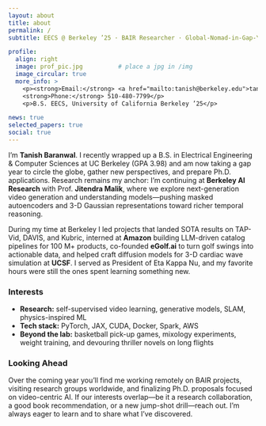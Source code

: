 ```yaml
---
layout: about
title: about
permalink: /
subtitle: EECS @ Berkeley ’25 · BAIR Researcher · Global-Nomad-in-Gap-Year

profile:
  align: right
  image: prof_pic.jpg          # place a jpg in /img
  image_circular: true
  more_info: >
    <p><strong>Email:</strong> <a href="mailto:tanish@berkeley.edu">tanish@berkeley.edu</a><br>
    <strong>Phone:</strong> 510-480-7799</p>
    <p>B.S. EECS, University of California Berkeley ’25</p>

news: true
selected_papers: true
social: true
---
```


I’m **Tanish Baranwal**. I recently wrapped up a B.S. in Electrical Engineering & Computer Sciences at UC Berkeley (GPA 3.98) and am now taking a gap year to circle the globe, gather new perspectives, and prepare Ph.D. applications. Research remains my anchor: I’m continuing at **Berkeley AI Research** with Prof. **Jitendra Malik**, where we explore next-generation video generation and understanding models—pushing masked autoencoders and 3-D Gaussian representations toward richer temporal reasoning.

During my time at Berkeley I led projects that landed SOTA results on TAP-Vid, DAVIS, and Kubric, interned at **Amazon** building LLM-driven catalog pipelines for 100 M+ products, co-founded **eGolf.ai** to turn golf swings into actionable data, and helped craft diffusion models for 3-D cardiac wave simulation at **UCSF**. I served as President of Eta Kappa Nu, and my favorite hours were still the ones spent learning something new.

### Interests

* **Research:** self-supervised video learning, generative models, SLAM, physics-inspired ML  
* **Tech stack:** PyTorch, JAX, CUDA, Docker, Spark, AWS  
* **Beyond the lab:** basketball pick-up games, mixology experiments, weight training, and devouring thriller novels on long flights

### Looking Ahead

Over the coming year you’ll find me working remotely on BAIR projects, visiting research groups worldwide, and finalizing Ph.D. proposals focused on video-centric AI. If our interests overlap—be it a research collaboration, a good book recommendation, or a new jump-shot drill—reach out. I’m always eager to learn and to share what I’ve discovered.
